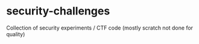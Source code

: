 # security-challenges
Collection of security experiments / CTF code (mostly scratch not done for quality)
